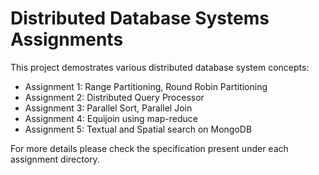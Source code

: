 # Distributed Database Systems Assignments

This project demostrates various distributed database system concepts:
- Assignment 1: Range Partitioning, Round Robin Partitioning
- Assignment 2: Distributed Query Processor
- Assignment 3: Parallel Sort, Parallel Join
- Assignment 4: Equijoin using map-reduce 
- Assignment 5: Textual and Spatial search on MongoDB

For more details please check the specification present under each assignment directory.
